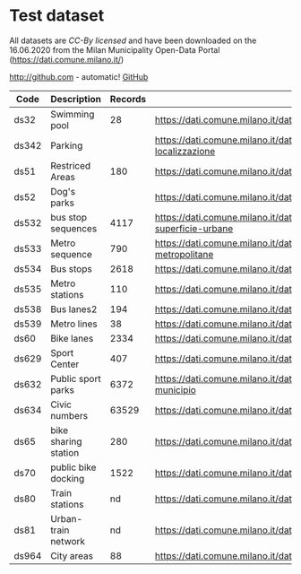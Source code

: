 # Test dataset
All datasets are _CC-By licensed_ and  have been downloaded on the 16.06.2020 from the Milan Municipality Open-Data Portal (https://dati.comune.milano.it/)

http://github.com - automatic!
[GitHub](http://github.com)

Code	|	Description	|	Records	|	link
----------	|	----------	|	----------	|	----------
ds32	|	Swimming pool	|	28	|	https://dati.comune.milano.it/dataset/ds32-infogeo-centribalneari-localizzazione
ds342	|	Parking	|		|	https://dati.comune.milano.it/dataset/ds342-trafficotrasporti-parcheggi-pubblici-localizzazione
ds51	|	Restriced Areas	|	180	|	https://dati.comune.milano.it/dataset/ds51_trafficotrasporti_aree_pedonali_ztl
ds52	|	Dog's parks	|		|	https://dati.comune.milano.it/dataset/ds52_infogeo_aree_cani_localizzazione_
ds532	|	bus stop sequences	|	4117	|	https://dati.comune.milano.it/dataset/ds532-atm-composizione-percorsi-linee-di-superficie-urbane
ds533	|	Metro sequence	|	790	|	https://dati.comune.milano.it/dataset/ds533_atm-composizione-percorsi-linee-metropolitane
ds534	|	Bus stops	|	2618	|	https://dati.comune.milano.it/dataset/ds534-atm-fermate-linee-di-superficie-urbane
ds535	|	Metro stations	|	110	|	https://dati.comune.milano.it/dataset/ds535_atm-fermate-linee-metropolitane
ds538	|	Bus lanes2	|	194	|	https://dati.comune.milano.it/dataset/ds538_atm-percorsi-linee-di-superficie-urbane
ds539	|	Metro lines	|	38	|	https://dati.comune.milano.it/dataset/ds539_atm-percorsi-linee-metropolitane
ds60	|	Bike lanes	|	2334	|	https://dati.comune.milano.it/dataset/ds60_infogeo_piste_ciclabili_localizzazione_
ds629	|	Sport Center	|	407	|	https://dati.comune.milano.it/dataset/ds629-impianti-sportivi
ds632	|	Public sport parks	|	6372	|	https://dati.comune.milano.it/dataset/ds632-street-sport-orari-parchi-comunali-per-municipio
ds634	|	Civic numbers	|	63529	|	https://dati.comune.milano.it/dataset/ds634-numeri-civici-coordinate
ds65	|	bike sharing station	|	280	|	https://dati.comune.milano.it/dataset/ds65_infogeo_aree_sosta_bike_sharing_localizzazione_
ds70	|	public bike docking	|	1522	|	https://dati.comune.milano.it/dataset/ds670-trasporto-pubblico-sosta-biciclette
ds80	|	Train stations	|	nd	|	https://dati.comune.milano.it/dataset/ds80_infogeo_stazioni_ferroviarie_localizzazione_
ds81	|	Urban-train network	|	nd	|	https://dati.comune.milano.it/dataset/ds81_infogeo_rete_ferroviaria_localizzazione_
ds964	|	City areas	|	88	|	https://dati.comune.milano.it/dataset/ds964-nil-vigenti-pgt-2030
